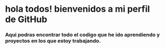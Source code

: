 # hola todos! bienvenidos a mi perfil de GitHub


### Aqui podras encontrar todo  el codigo que he ido aprendiendo y proyectos en los que estoy trabajando.
